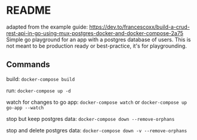 # README
adapted from the example guide: https://dev.to/francescoxx/build-a-crud-rest-api-in-go-using-mux-postgres-docker-and-docker-compose-2a75
Simple go playground for an app with a postgres database of users. This is not meant to be production ready or best-practice, it's for playgrounding.

## Commands
build:
`docker-compose build`

run:
`docker-compose up -d`

watch for changes to go app:
`docker-compose watch`
or
`docker-compose up go-app --watch`

stop but keep postgres data:
`docker-compose down --remove-orphans`

stop and delete postgres data:
`docker-compose down -v --remove-orphans`